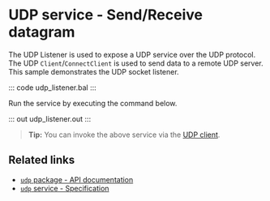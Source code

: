 # UDP service - Send/Receive datagram

The UDP Listener is used to expose a UDP service over the UDP protocol. The UDP `Client`/`ConnectClient` is used to send data to a remote UDP server. This sample demonstrates the UDP socket listener.

::: code udp_listener.bal :::

Run the service by executing the command below.

::: out udp_listener.out :::

>**Tip:** You can invoke the above service via the [UDP client](/learn/by-example/udp-client/).

## Related links
- [`udp` package - API documentation](https://lib.ballerina.io/ballerina/udp/latest)
- [`udp` service - Specification](/spec/udp/#4-service)
